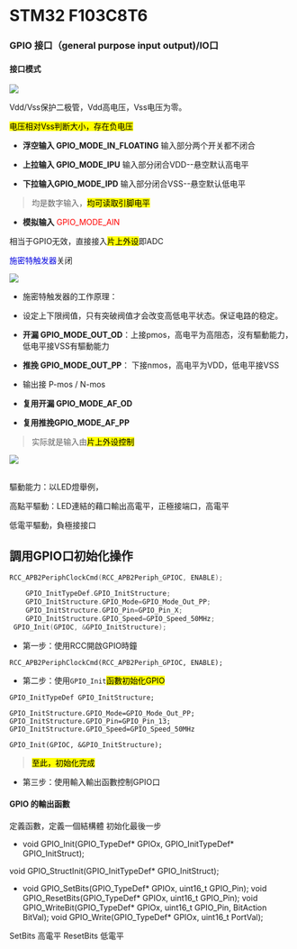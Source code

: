 # STM32 F103C8T6

### GPIO 接口（general purpose input output)/IO口

#### 接口模式

![](/Users/jolin/Pictures/md.pic.library/GPIO結構.png)

Vdd/Vss保护二极管，Vdd高电压，Vss电压为零。

<mark>电压相对Vss判断大小，存在负电压</mark> 

- **浮空输入  GPIO_MODE_IN_FLOATING** 输入部分两个开关都不闭合

- **上拉输入  GPIO_MODE_IPU** 输入部分闭合VDD--悬空默认高电平

- **下拉输入GPIO_MODE_IPD**  输入部分闭合VSS--悬空默认低电平

> 均是数字输入，<mark>均可读取引脚电平</mark> 

- **模拟输入** <font color=red> GPIO_MODE_AIN</font>

相当于GPIO无效，直接接入<mark>片上外设</mark>即ADC

<font color=pinkviolet>施密特触发器</font>关闭

![](/Users/jolin/Pictures/md.pic.library/GPIO模拟输入.png)

- 施密特触发器的工作原理：

- 设定上下限阀值，只有突破阀值才会改变高低电平状态。保证电路的稳定。

- **开漏 GPIO_MODE_OUT_OD**：上接pmos，高电平为高阻态，沒有驅動能力，低电平接VSS有驅動能力

- **推挽 GPIO_MODE_OUT_PP**： 下接nmos，高电平为VDD，低电平接VSS

- 输出接 P-mos      /        N-mos

- **复用开漏 GPIO_MODE_AF_OD**

- **复用推挽GPIO_MODE_AF_PP**

> 实际就是输入由<mark>片上外设控制</mark> 

![](/Users/jolin/Pictures/md.pic.library/开漏:推挽.png)

## 

驅動能力：以LED燈舉例，

高點平驅動：LED連結的藉口輸出高電平，正極接端口，高電平

低電平驅動，負極接接口

## 調用GPIO口初始化操作

```c
RCC_APB2PeriphClockCmd(RCC_APB2Periph_GPIOC, ENABLE);

    GPIO_InitTypeDef.GPIO_InitStructure;
    GPIO_InitStructure.GPIO_Mode=GPIO_Mode_Out_PP;
    GPIO_InitStructure.GPIO_Pin=GPIO_Pin_X;
    GPIO_InitStructure.GPIO_Speed=GPIO_Speed_50MHz;
 GPIO_Init(GPIOC, &GPIO_InitStructure);
```

- 第一步：使用RCC開啟GPIO時鐘

`RCC_APB2PeriphClockCmd(RCC_APB2Periph_GPIOC, ENABLE);` 

- 第二步：使用`GPIO_Init`<mark>函數初始化GPIO</mark>

`GPIO_InitTypeDef GPIO_InitStructure;` 

`GPIO_InitStructure.GPIO_Mode=GPIO_Mode_Out_PP;` 
`GPIO_InitStructure.GPIO_Pin=GPIO_Pin_13;`
`GPIO_InitStructure.GPIO_Speed=GPIO_Speed_50MHz`

`GPIO_Init(GPIOC, &GPIO_InitStructure);`

> <mark>至此，初始化完成</mark> 

- 第三步：使用輸入輸出函數控制GPIO口

#### GPIO 的輸出函數

定義函數，定義一個結構體
初始化最後一步

- void GPIO_Init(GPIO_TypeDef* GPIOx, GPIO_InitTypeDef* GPIO_InitStruct);

void GPIO_StructInit(GPIO_InitTypeDef* GPIO_InitStruct);

- void GPIO_SetBits(GPIO_TypeDef* GPIOx, uint16_t GPIO_Pin);
  void GPIO_ResetBits(GPIO_TypeDef* GPIOx, uint16_t GPIO_Pin);
  void GPIO_WriteBit(GPIO_TypeDef* GPIOx, uint16_t GPIO_Pin, BitAction BitVal);
  void GPIO_Write(GPIO_TypeDef* GPIOx, uint16_t PortVal);

SetBits 高電平
ResetBits 低電平
